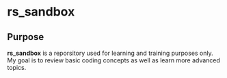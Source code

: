 # rs_sandbox

## Purpose
**rs_sandbox** is a reporsitory used for learning and training purposes only.
My goal is to review basic coding concepts as well as learn more advanced topics.

